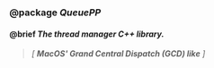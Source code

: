### @package ___QueuePP___


#### @brief ___The *thread manager* C++ library.___

>*[* ***MacOS' Grand Central Dispatch (GCD) like*** *]*
